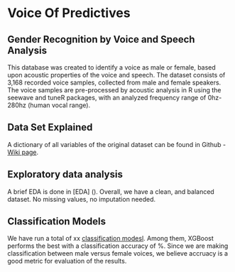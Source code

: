# Voice Of Predictives

## Gender Recognition by Voice and Speech Analysis
This database was created to identify a voice as male or female, based upon acoustic properties of the voice and speech. The dataset consists of 3,168 recorded voice samples, collected from male and female speakers. The voice samples are pre-processed by acoustic analysis in R using the seewave and tuneR packages, with an analyzed frequency range of 0hz-280hz (human vocal range).

## Data Set Explained
A dictionary of all variables of the original dataset can be found in Github - [Wiki page](https://github.com/pennysun3/VoiceOfPredictives/wiki).

## Exploratory data analysis
A brief EDA is done in [EDA] (). Overall, we have a clean, and balanced dataset. No missing values, no imputation needed. 

## Classification Models
We have run a total of xx [classification modesl](). Among them, XGBoost performs the best with a classification accuracy of %. Since we are making classification between male versus female voices, we believe accruacy is a good metric for evaluation of the results.


